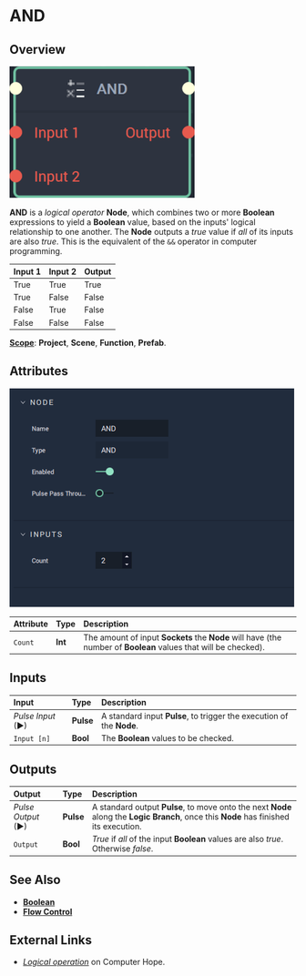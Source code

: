 # AND

## Overview

![The And Node.](../../../.gitbook/assets/andnode20241.png)

**AND** is a _logical operator_ **Node**, which combines two or more **Boolean** expressions to yield a **Boolean** value, based on the inputs' logical relationship to one another. The **Node** outputs a _true_ value if _all_ of its inputs are also _true_. This is the equivalent of the `&&` operator in computer programming.

| Input 1 | Input 2 | Output |
| :--- | :--- | :--- |
| True | True | True |
| True | False | False |
| False | True | False |
| False | False | False |

[**Scope**](../../overview.md#scopes): **Project**, **Scene**, **Function**, **Prefab**.

## Attributes

![The And Node Attributes.](../../../.gitbook/assets/node-and2-attr.png)

| Attribute | Type | Description |
| :--- | :--- | :--- |
| `Count` | **Int** | The amount of input **Sockets** the **Node** will have \(the number of **Boolean** values that will be checked\). |

## Inputs

| Input | Type | Description |
| :--- | :--- | :--- |
| _Pulse Input_ \(►\) | **Pulse** | A standard input **Pulse**, to trigger the execution of the **Node**. |
| `Input [n]` | **Bool** | The **Boolean** values to be checked. |

## Outputs

| Output | Type | Description |
| :--- | :--- | :--- |
| _Pulse Output_ \(►\) | **Pulse** | A standard output **Pulse**, to move onto the next **Node** along the **Logic Branch**, once this **Node** has finished its execution. |
| `Output` | **Bool** | _True_ if _all_ of the input **Boolean** values are also _true_. Otherwise _false_. |

## See Also

* [**Boolean**](./)
* [**Flow Control**](../../flow-control/)

## External Links

* [_Logical operation_](https://www.computerhope.com/jargon/l/logioper.htm) on Computer Hope.

